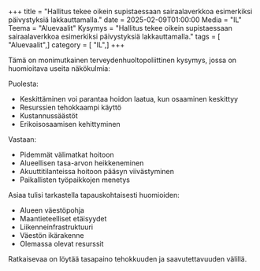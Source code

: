 +++
title = "Hallitus tekee oikein supistaessaan sairaalaverkkoa esimerkiksi päivystyksiä lakkauttamalla."
date = 2025-02-09T01:00:00
Media = "IL"
Teema = "Aluevaalit"
Kysymys = "Hallitus tekee oikein supistaessaan sairaalaverkkoa esimerkiksi päivystyksiä lakkauttamalla."
tags = [ "Aluevaalit",]
category = [ "IL",]
+++

Tämä on monimutkainen terveydenhuoltopoliittinen kysymys, jossa on huomioitava useita näkökulmia:

Puolesta:
- Keskittäminen voi parantaa hoidon laatua, kun osaaminen keskittyy
- Resurssien tehokkaampi käyttö
- Kustannussäästöt
- Erikoisosaamisen kehittyminen

Vastaan:
- Pidemmät välimatkat hoitoon
- Alueellisen tasa-arvon heikkeneminen
- Akuuttitilanteissa hoitoon pääsyn viivästyminen
- Paikallisten työpaikkojen menetys

Asiaa tulisi tarkastella tapauskohtaisesti huomioiden:
- Alueen väestöpohja
- Maantieteelliset etäisyydet
- Liikenneinfrastruktuuri
- Väestön ikärakenne
- Olemassa olevat resurssit

Ratkaisevaa on löytää tasapaino tehokkuuden ja saavutettavuuden välillä.